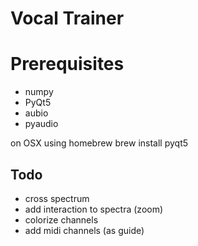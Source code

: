 # Vocal Trainer

# Prerequisites

- numpy
- PyQt5
- aubio
- pyaudio

on OSX using homebrew
brew install pyqt5

## Todo
- cross spectrum
- add interaction to spectra (zoom)
- colorize channels
- add midi channels (as guide)
